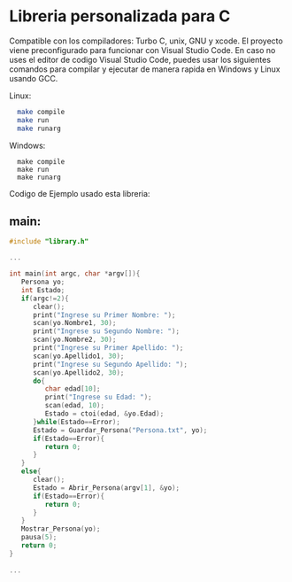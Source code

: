 # Libreria personalizada para C
Compatible con los compiladores: Turbo C, unix, GNU y xcode.
El proyecto viene preconfigurado para funcionar con Visual Studio Code. 
En caso no uses el editor de codigo Visual Studio Code, puedes usar los siguientes comandos para compilar y ejecutar de manera rapida en Windows y Linux usando GCC.

Linux:
```bash
  make compile
  make run
  make runarg
```


Windows:
```batch
  make compile
  make run
  make runarg
```



Codigo de Ejemplo usado esta libreria:

## main: 
```c
#include "library.h" 

...

int main(int argc, char *argv[]){ 
   Persona yo; 
   int Estado; 
   if(argc!=2){ 
      clear(); 
      print("Ingrese su Primer Nombre: "); 
      scan(yo.Nombre1, 30); 
      print("Ingrese su Segundo Nombre: "); 
      scan(yo.Nombre2, 30); 
      print("Ingrese su Primer Apellido: "); 
      scan(yo.Apellido1, 30); 
      print("Ingrese su Segundo Apellido: "); 
      scan(yo.Apellido2, 30); 
      do{ 
         char edad[10]; 
         print("Ingrese su Edad: "); 
         scan(edad, 10); 
         Estado = ctoi(edad, &yo.Edad); 
      }while(Estado==Error); 
      Estado = Guardar_Persona("Persona.txt", yo); 
      if(Estado==Error){ 
         return 0; 
      } 
   } 
   else{ 
      clear(); 
      Estado = Abrir_Persona(argv[1], &yo); 
      if(Estado==Error){ 
         return 0; 
      } 
   } 
   Mostrar_Persona(yo); 
   pausa(5); 
   return 0; 
} 
 
... 
 
```

